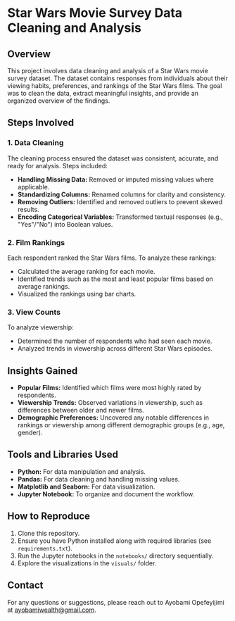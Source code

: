 # Star Wars Movie Survey Data Cleaning and Analysis

## Overview

This project involves data cleaning and analysis of a Star Wars movie survey dataset. The dataset contains responses from individuals about their viewing habits, preferences, and rankings of the Star Wars films. The goal was to clean the data, extract meaningful insights, and provide an organized overview of the findings.

## Steps Involved

### 1. Data Cleaning

The cleaning process ensured the dataset was consistent, accurate, and ready for analysis. Steps included:

- **Handling Missing Data:** Removed or imputed missing values where applicable.
- **Standardizing Columns:** Renamed columns for clarity and consistency.
- **Removing Outliers:** Identified and removed outliers to prevent skewed results.
- **Encoding Categorical Variables:** Transformed textual responses (e.g., "Yes"/"No") into Boolean values.



### 2. Film Rankings

Each respondent ranked the Star Wars films. To analyze these rankings:

- Calculated the average ranking for each movie.
- Identified trends such as the most and least popular films based on average rankings.
- Visualized the rankings using bar charts.

### 3. View Counts

To analyze viewership:

- Determined the number of respondents who had seen each movie.
- Analyzed trends in viewership across different Star Wars episodes.

## Insights Gained

- **Popular Films:** Identified which films were most highly rated by respondents.
- **Viewership Trends:** Observed variations in viewership, such as differences between older and newer films.
- **Demographic Preferences:** Uncovered any notable differences in rankings or viewership among different demographic groups (e.g., age, gender).

## Tools and Libraries Used

- **Python:** For data manipulation and analysis.
- **Pandas:** For data cleaning and handling missing values.
- **Matplotlib and Seaborn:** For data visualization.
- **Jupyter Notebook:** To organize and document the workflow.

## How to Reproduce

1. Clone this repository.
2. Ensure you have Python installed along with required libraries (see `requirements.txt`).
3. Run the Jupyter notebooks in the `notebooks/` directory sequentially.
4. Explore the visualizations in the `visuals/` folder.


## Contact

For any questions or suggestions, please reach out to Ayobami Opefeyijimi at ayobamiwealth@gmail.com.


